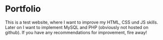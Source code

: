 # Portfolio
This is a test website, where I want to improve my HTML, CSS und JS skills. Later on I want to implement MySQL and PHP (obviously not hosted on github). If you have any recommendations for improvement, fire away! 
